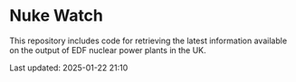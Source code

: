 # Nuke Watch

This repository includes code for retrieving the latest information available on the output of EDF nuclear power plants in the UK.

Last updated: 2025-01-22 21:10
